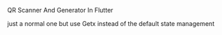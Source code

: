 QR Scanner And Generator In Flutter

just a normal one but use Getx instead of the default state management
